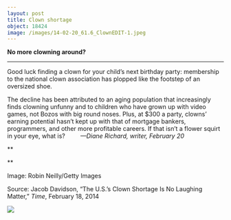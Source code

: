```yaml
---
layout: post
title: Clown shortage
object: 18424
image: /images/14-02-20_61.6_ClownEDIT-1.jpeg
---
```

**No more clowning around?**

****

Good luck finding a clown for your child’s next birthday party: membership to the national clown association has plopped like the footstep of an oversized shoe.

The decline has been attributed to an aging population that increasingly finds clowning unfunny and to children who have grown up with video games, not Bozos with big round noses. Plus, at \$300 a party, clowns’ earning potential hasn’t kept up with that of mortgage bankers, programmers, and other more profitable careers. If that isn’t a flower squirt in your eye, what is?         *—Diane Richard, writer, February 20*

**

**

Image: Robin Neilly/Getty Images

Source: Jacob Davidson, “The U.S.’s Clown Shortage Is No Laughing Matter,” *Time*, February 18, 2014

![]({{siteurl.base}}/images/14-02-20_61.6_ClownEDIT-1.jpeg)
